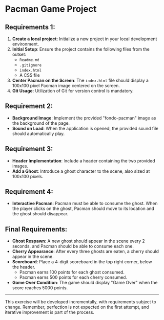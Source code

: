 # Pacman Game Project

## Requirements 1:
1. **Create a local project**: Initialize a new project in your local development environment.
2. **Initial Setup**: Ensure the project contains the following files from the outset:
   - `Readme.md`
   - `.gitignore`
   - `index.html`
   - A CSS file
3. **Center Pacman on the Screen**: The `index.html` file should display a 100x100 pixel Pacman image centered on the screen.
4. **Git Usage**: Utilization of Git for version control is mandatory.

## Requirement 2:
- **Background Image**: Implement the provided "fondo-pacman" image as the background of the page.
- **Sound on Load**: When the application is opened, the provided sound file should automatically play.

## Requirement 3:
- **Header Implementation**: Include a header containing the two provided images.
- **Add a Ghost**: Introduce a ghost character to the scene, also sized at 100x100 pixels.

## Requirement 4:
- **Interactive Pacman**: Pacman must be able to consume the ghost. When the player clicks on the ghost, Pacman should move to its location and the ghost should disappear.

## Final Requirements:
- **Ghost Respawn**: A new ghost should appear in the scene every 2 seconds, and Pacman should be able to consume each one.
- **Cherry Appearance**: After every three ghosts are eaten, a cherry should appear in the scene.
- **Scoreboard**: Place a 4-digit scoreboard in the top right corner, below the header.
  - Pacman earns 100 points for each ghost consumed.
  - Pacman earns 500 points for each cherry consumed.
- **Game Over Condition**: The game should display "Game Over" when the score reaches 5000 points.

---

This exercise will be developed incrementally, with requirements subject to change. Remember, perfection is not expected on the first attempt, and iterative improvement is part of the process.
